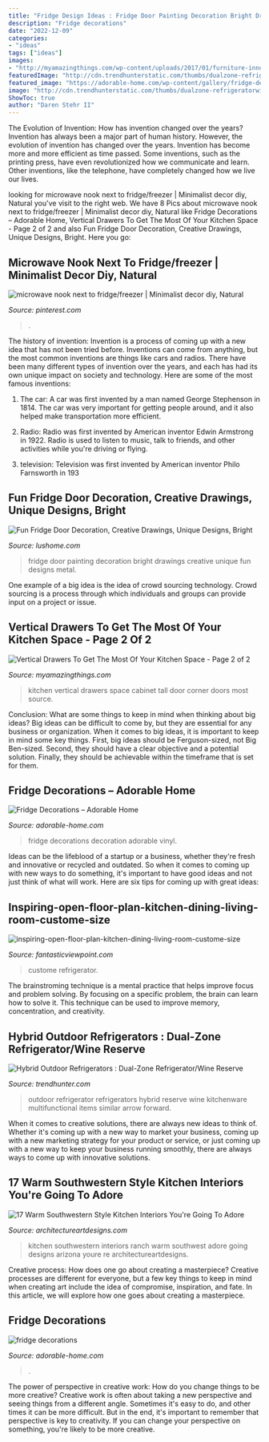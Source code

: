 ```yaml
---
title: "Fridge Design Ideas : Fridge Door Painting Decoration Bright Drawings Creative Unique Fun Designs Metal"
description: "Fridge decorations"
date: "2022-12-09"
categories:
- "ideas"
tags: ["ideas"]
images:
- "http://myamazingthings.com/wp-content/uploads/2017/01/furniture-innovative-tall-white-kitchen-cabinet-with-door-vertical-system-corner-space-furniture-beautiful-tall-white-cabinet-with-doors-for-divi-768x1024.jpg"
featuredImage: "http://cdn.trendhunterstatic.com/thumbs/dualzone-refrigeratorwine-reserve.jpeg"
featured_image: "https://adorable-home.com/wp-content/gallery/fridge-decoration/fridge-decorations-8.jpg"
image: "http://cdn.trendhunterstatic.com/thumbs/dualzone-refrigeratorwine-reserve.jpeg"
ShowToc: true
author: "Daren Stehr II"
---
```



The Evolution of Invention: How has invention changed over the years?
Invention has always been a major part of human history. However, the evolution of invention has changed over the years. Invention has become more and more efficient as time passed. Some inventions, such as the printing press, have even revolutionized how we communicate and learn. Other inventions, like the telephone, have completely changed how we live our lives.

	

		
looking for microwave nook next to fridge/freezer | Minimalist decor diy, Natural you've visit to the right web. We have 8 Pics about microwave nook next to fridge/freezer | Minimalist decor diy, Natural like Fridge Decorations – Adorable Home, Vertical Drawers To Get The Most Of Your Kitchen Space - Page 2 of 2 and also Fun Fridge Door Decoration, Creative Drawings, Unique Designs, Bright. Here you go:
		
    
## Microwave Nook Next To Fridge/freezer | Minimalist Decor Diy, Natural

<img loading=lazy src="https://i.pinimg.com/736x/97/9d/ac/979dac480118e92b0b69015006c9a5ab.jpg" onerror="this.onerror=null;this.src='https://tse2.mm.bing.net/th?id=OIP.zCYehQ9UWqLoIPzWFiAZ9AHaL-&amp;pid=15.1';" alt="microwave nook next to fridge/freezer | Minimalist decor diy, Natural">

_Source: pinterest.com_

>. 

	

The history of invention:
Invention is a process of coming up with a new idea that has not been tried before. Inventions can come from anything, but the most common inventions are things like cars and radios. There have been many different types of invention over the years, and each has had its own unique impact on society and technology. Here are some of the most famous inventions:
1) The car: A car was first invented by a man named George Stephenson in 1814. The car was very important for getting people around, and it also helped make transportation more efficient.

2) Radio: Radio was first invented by American inventor Edwin Armstrong in 1922. Radio is used to listen to music, talk to friends, and other activities while you're driving or flying.

3) television: Television was first invented by American inventor Philo Farnsworth in 193
    
## Fun Fridge Door Decoration, Creative Drawings, Unique Designs, Bright

<img loading=lazy src="https://www.lushome.com/wp-content/uploads/2018/03/fridge-door-decoration-ideas-10.jpg" onerror="this.onerror=null;this.src='https://tse3.mm.bing.net/th?id=OIP.JkmOPZA0YWPyPzWCSYv4ZQAAAA&amp;pid=15.1';" alt="Fun Fridge Door Decoration, Creative Drawings, Unique Designs, Bright">

_Source: lushome.com_

>fridge door painting decoration bright drawings creative unique fun designs metal. 

	

One example of a big idea is the idea of crowd sourcing technology. Crowd sourcing is a process through which individuals and groups can provide input on a project or issue.

    
## Vertical Drawers To Get The Most Of Your Kitchen Space - Page 2 Of 2

<img loading=lazy src="http://myamazingthings.com/wp-content/uploads/2017/01/furniture-innovative-tall-white-kitchen-cabinet-with-door-vertical-system-corner-space-furniture-beautiful-tall-white-cabinet-with-doors-for-divi-768x1024.jpg" onerror="this.onerror=null;this.src='https://tse4.mm.bing.net/th?id=OIP.sqw5fcZnSKnNuMFrViSZCQHaJ4&amp;pid=15.1';" alt="Vertical Drawers To Get The Most Of Your Kitchen Space - Page 2 of 2">

_Source: myamazingthings.com_

>kitchen vertical drawers space cabinet tall door corner doors most source. 

	

Conclusion: What are some things to keep in mind when thinking about big ideas?
Big ideas can be difficult to come by, but they are essential for any business or organization. When it comes to big ideas, it is important to keep in mind some key things. First, big ideas should be Ferguson-sized, not Big Ben-sized. Second, they should have a clear objective and a potential solution. Finally, they should be achievable within the timeframe that is set for them.

    
## Fridge Decorations – Adorable Home

<img loading=lazy src="https://adorable-home.com/wp-content/gallery/fridge-decoration/fridge-decorations-11.jpg" onerror="this.onerror=null;this.src='https://tse3.mm.bing.net/th?id=OIP.QWFhdNlOkJBTYO2_x5-3lwHaKx&amp;pid=15.1';" alt="Fridge Decorations – Adorable Home">

_Source: adorable-home.com_

>fridge decorations decoration adorable vinyl. 

	

Ideas can be the lifeblood of a startup or a business, whether they're fresh and innovative or recycled and outdated. So when it comes to coming up with new ways to do something, it's important to have good ideas and not just think of what will work. Here are six tips for coming up with great ideas:

    
## Inspiring-open-floor-plan-kitchen-dining-living-room-custome-size

<img loading=lazy src="https://www.fantasticviewpoint.com/wp-content/uploads/2016/09/inspiring-open-floor-plan-kitchen-dining-living-room-custome-size-refrigerator-gray-kitchen-rack-marble-kitchen-island-with-chairs.jpg" onerror="this.onerror=null;this.src='https://tse1.mm.bing.net/th?id=OIP.A33jxu_oyTKwaBpL7kQooQHaFa&amp;pid=15.1';" alt="inspiring-open-floor-plan-kitchen-dining-living-room-custome-size">

_Source: fantasticviewpoint.com_

>custome refrigerator. 

	

The brainstroming technique is a mental practice that helps improve focus and problem solving. By focusing on a specific problem, the brain can learn how to solve it. This technique can be used to improve memory, concentration, and creativity.

    
## Hybrid Outdoor Refrigerators : Dual-Zone Refrigerator/Wine Reserve

<img loading=lazy src="http://cdn.trendhunterstatic.com/thumbs/dualzone-refrigeratorwine-reserve.jpeg" onerror="this.onerror=null;this.src='https://tse1.mm.bing.net/th?id=OIP.LTBpVrD3uy8d0JUCWHL6jwHaF5&amp;pid=15.1';" alt="Hybrid Outdoor Refrigerators : Dual-Zone Refrigerator/Wine Reserve">

_Source: trendhunter.com_

>outdoor refrigerator refrigerators hybrid reserve wine kitchenware multifunctional items similar arrow forward. 

	

When it comes to creative solutions, there are always new ideas to think of. Whether it's coming up with a new way to market your business, coming up with a new marketing strategy for your product or service, or just coming up with a new way to keep your business running smoothly, there are always ways to come up with innovative solutions.

    
## 17 Warm Southwestern Style Kitchen Interiors You&#039;re Going To Adore

<img loading=lazy src="https://www.architectureartdesigns.com/wp-content/uploads/2016/03/17-Warm-Southwestern-Style-Kitchen-Interiors-Youre-Going-To-Adore-10.jpg" onerror="this.onerror=null;this.src='https://tse1.mm.bing.net/th?id=OIP.lG-4MqdYYWOXLOeg3QnDrAHaE_&amp;pid=15.1';" alt="17 Warm Southwestern Style Kitchen Interiors You&#039;re Going To Adore">

_Source: architectureartdesigns.com_

>kitchen southwestern interiors ranch warm southwest adore going designs arizona youre re architectureartdesigns. 

	

Creative process: How does one go about creating a masterpiece?
Creative processes are different for everyone, but a few key things to keep in mind when creating art include the idea of compromise, inspiration, and fate. In this article, we will explore how one goes about creating a masterpiece.

    
## Fridge Decorations

<img loading=lazy src="https://adorable-home.com/wp-content/gallery/fridge-decoration/fridge-decorations-8.jpg" onerror="this.onerror=null;this.src='https://tse3.mm.bing.net/th?id=OIP.YWmq365i4CsxUTLV55GNoQHaHa&amp;pid=15.1';" alt="fridge decorations">

_Source: adorable-home.com_

>. 

	

The power of perspective in creative work: How do you change things to be more creative?
Creative work is often about taking a new perspective and seeing things from a different angle. Sometimes it's easy to do, and other times it can be more difficult. But in the end, it's important to remember that perspective is key to creativity. If you can change your perspective on something, you're likely to be more creative.

